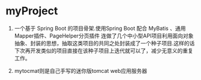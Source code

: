 # myProject
1. 一个基于 Spring Boot 的项目骨架.使用Spring Boot 配合 MyBatis 、通用Mapper插件、PageHelper分页插件 连做了几个中小型API项目利用面向对象抽象、封装的思想，抽取这类项目的共同之处封装成了一个种子项目.这样的话下次再开发类似的项目直接在该种子项目上迭代就可以了，减少无意义的重复工作。

2. mytocmat则是自己手写的迷你版tomcat web应用服务器
